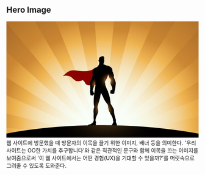 ## Hero Image
![Hero Image Navigation](../assets/images/hero_image.jpg "Hero Image")
웹 사이트에 방문했을 때 방문자의 이목을 끌기 위한 이미지, 배너 등을 의미한다.
'우리 사이트는 OO한 가치를 추구합니다'와 같은 직관적인 문구와 함께 이목을 끄는 이미지를 보여줌으로써 
'이 웹 사이트에서는 어떤 경험(UX)을 기대할 수 있을까?'를 머릿속으로 그려줄 수 있도록 도와준다.